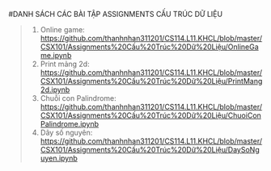 #DANH SÁCH CÁC BÀI TẬP ASSIGNMENTS CẤU TRÚC DỮ LIỆU 
>1. Online game: <https://github.com/thanhnhan311201/CS114.L11.KHCL/blob/master/CSX101/Assignments%20Cấu%20Trúc%20Dữ%20Liệu/OnlineGame.ipynb>
>3. Print mảng 2d: <https://github.com/thanhnhan311201/CS114.L11.KHCL/blob/master/CSX101/Assignments%20Cấu%20Trúc%20Dữ%20Liệu/PrintMang2d.ipynb>
>4. Chuỗi con Palindrome: <https://github.com/thanhnhan311201/CS114.L11.KHCL/blob/master/CSX101/Assignments%20Cấu%20Trúc%20Dữ%20Liệu/ChuoiConPalindrome.ipynb>
>5. Dãy số nguyên: <https://github.com/thanhnhan311201/CS114.L11.KHCL/blob/master/CSX101/Assignments%20Cấu%20Trúc%20Dữ%20Liệu/DaySoNguyen.ipynb>